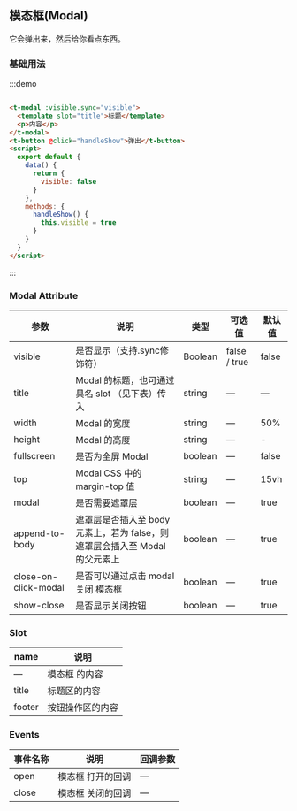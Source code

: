 ## 模态框(Modal)

它会弹出来，然后给你看点东西。

### 基础用法

:::demo

```html

<t-modal :visible.sync="visible">
  <template slot="title">标题</template>
  <p>内容</p>
</t-modal>
<t-button @click="handleShow">弹出</t-button>
<script>
  export default {
    data() {
      return {
        visible: false
      }
    },
    methods: {
      handleShow() {
        this.visible = true
      }
    }
  }
</script>
```

:::


### Modal Attribute

| 参数|说明|类型|可选值|默认值|
|---|---|---|---|---|
|visible|是否显示（支持.sync修饰符）|Boolean|false / true| false
| title     | Modal 的标题，也可通过具名 slot （见下表）传入 | string    | — | — |
| width     | Modal 的宽度 | string    | — | 50% |
| height     | Modal 的高度 | string    | — | - |
| fullscreen     | 是否为全屏 Modal | boolean    | — | false |
| top       | Modal CSS 中的 margin-top 值 | string | — | 15vh |
| modal     | 是否需要遮罩层   | boolean   | — | true |
| append-to-body     | 遮罩层是否插入至 body 元素上，若为 false，则遮罩层会插入至 Modal 的父元素上   | boolean   | — | true |
| close-on-click-modal | 是否可以通过点击 modal 关闭 模态框 | boolean    | — | true |
|show-close | 是否显示关闭按钮 | boolean    | — | true |

### Slot
| name | 说明 |
|------|--------|
| — | 模态框 的内容 |
| title | 标题区的内容 |
| footer |按钮操作区的内容 |

### Events
| 事件名称      | 说明    | 回调参数      |
|---------- |-------- |---------- |
| open  | 模态框 打开的回调 | — |
| close  | 模态框 关闭的回调 | — |
